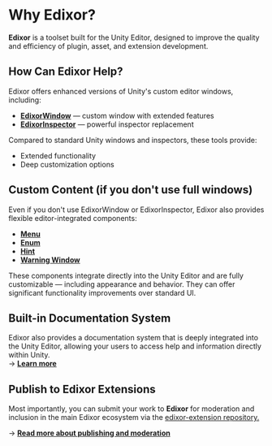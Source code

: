 # Why Edixor?

**Edixor** is a toolset built for the Unity Editor, designed to improve the quality and efficiency of plugin, asset, and extension development.

## How Can Edixor Help?

Edixor offers enhanced versions of Unity's custom editor windows, including:

* [**EdixorWindow**](edixor/window.md) — custom window with extended features
* [**EdixorInspector**](edixor/inspection.md) — powerful inspector replacement

Compared to standard Unity windows and inspectors, these tools provide:

* Extended functionality
* Deep customization options

## Custom Content (if you don't use full windows)

Even if you don't use EdixorWindow or EdixorInspector, Edixor also provides flexible editor-integrated components:

* [**Menu**](custom/menu.md)
* [**Enum**](custom/enum.md)
* [**Hint**](custom/hint.md)
* [**Warning Window**](custom/warning-window.md)

These components integrate directly into the Unity Editor and are fully customizable — including appearance and behavior. They can offer significant functionality improvements over standard UI.

## Built-in Documentation System

Edixor also provides a documentation system that is deeply integrated into the Unity Editor, allowing your users to access help and information directly within Unity.\
→ [**Learn more**](configuration/documentation.md)

## Publish to Edixor Extensions

Most importantly, you can submit your work to **Edixor** for moderation and inclusion in the main Edixor ecosystem via the [edixor-extension repository.](https://github.com/Edixor/edixor-extensions)

→ [**Read more about publishing and moderation**](configuration/publishing.md)
